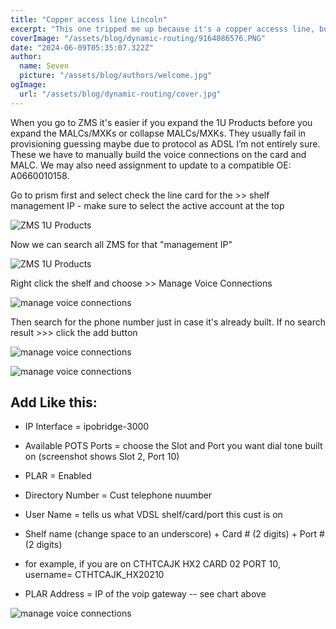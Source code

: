 ```yaml
---
title: "Copper access line Lincoln"
excerpt: "This one tripped me up because it's a copper accesss line, but it has to be built in a fiber OE in lincoln, so it's in ZMS"
coverImage: "/assets/blog/dynamic-routing/9164086576.PNG"
date: "2024-06-09T05:35:07.322Z"
author:
  name: Seven
  picture: "/assets/blog/authors/welcome.jpg"
ogImage:
  url: "/assets/blog/dynamic-routing/cover.jpg"
---
```


When you go to ZMS it's easier if you expand the 1U Products before you expand the MALCs/MXKs or collapse MALCs/MXKs. They usually fail in provisioning guessing maybe due to protocol as ADSL I’m not entirely sure.
These we have to manually build the voice connections on the card and MALC. We may also need assignment to update to a compatible OE: A0660010158.

Go to prism first and select check the line card for the >> shelf management IP - make sure to select the active account at the top 

![ZMS 1U Products](/assets/blog/dynamic-routing/prism_line_card.png)

Now we can search all ZMS for that "management IP"

![ZMS 1U Products](/assets/blog/dynamic-routing/zms2.png)

Right click the shelf and choose >> Manage Voice Connections

![manage voice connections](/assets/blog/dynamic-routing/manage_voice_connections.png)

Then search for the phone number just in case it's already built. If no search result >>> click the add button


![manage voice connections](/assets/blog/dynamic-routing/search_for_phone_number.png)

![manage voice connections](/assets/blog/dynamic-routing/OE_IP.png)

## Add Like this:

- IP Interface = ipobridge-3000
- Available POTS Ports = choose the Slot and Port you want dial tone built on (screenshot shows Slot 2, Port 10)
- PLAR = Enabled
- Directory Number = Cust telephone nuumber
- User Name = tells us what VDSL shelf/card/port this cust is on

- Shelf name (change space to an underscore) + Card # (2 digits) + Port # (2 digits)
- for example, if you are on CTHTCAJK HX2 CARD 02 PORT 10, username= CTHTCAJK_HX20210
- PLAR Address = IP of the voip gateway -- see chart above


![manage voice connections](/assets/blog/dynamic-routing/add2.png)


